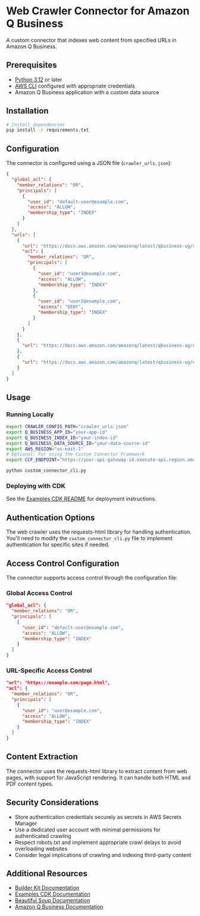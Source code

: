 # Web Crawler Connector for Amazon Q Business

A custom connector that indexes web content from specified URLs in Amazon Q Business.

## Prerequisites

- [Python 3.12](https://www.python.org/downloads/) or later
- [AWS CLI](https://docs.aws.amazon.com/cli/latest/userguide/getting-started-install.html) configured with appropriate credentials
- Amazon Q Business application with a custom data source

## Installation

```bash
# Install dependencies
pip install -r requirements.txt
```

## Configuration

The connector is configured using a JSON file (`crawler_urls.json`):

```json
{
  "global_acl": {
    "member_relations": "OR",
    "principals": [
      {
        "user_id": "default-user@example.com",
        "access": "ALLOW",
        "membership_type": "INDEX"
      }
    ]
  },
  "urls": [
    {
      "url": "https://docs.aws.amazon.com/amazonq/latest/qbusiness-ug/create-application.html",
      "acl": {
        "member_relations": "OR",
        "principals": [
          {
            "user_id": "user1@example.com",
            "access": "ALLOW",
            "membership_type": "INDEX"
          },
          {
            "user_id": "user2@example.com",
            "access": "DENY",
            "membership_type": "INDEX"
          }
        ]
      }
    },
    {
      "url": "https://docs.aws.amazon.com/amazonq/latest/qbusiness-ug/create-application-iam.html"
    },
    {
      "url": "https://docs.aws.amazon.com/amazonq/latest/qbusiness-ug/custom-connector.html"
    }
  ]
}
```

## Usage

### Running Locally

```bash
export CRAWLER_CONFIG_PATH="crawler_urls.json"
export Q_BUSINESS_APP_ID="your-app-id"
export Q_BUSINESS_INDEX_ID="your-index-id"
export Q_BUSINESS_DATA_SOURCE_ID="your-data-source-id"
export AWS_REGION="us-east-1"
# Optional: For using the Custom Connector Framework
export CCF_ENDPOINT="https://your-api-gateway-id.execute-api.region.amazonaws.com/prod/"

python custom_connector_cli.py
```

### Deploying with CDK

See the [Examples CDK README](../cdk/README.md) for deployment instructions.

## Authentication Options

The web crawler uses the requests-html library for handling authentication. You'll need to modify the `custom_connector_cli.py` file to implement authentication for specific sites if needed.

## Access Control Configuration

The connector supports access control through the configuration file:

### Global Access Control

```json
"global_acl": {
  "member_relations": "OR",
  "principals": [
    {
      "user_id": "default-user@example.com",
      "access": "ALLOW",
      "membership_type": "INDEX"
    }
  ]
}
```

### URL-Specific Access Control

```json
"url": "https://example.com/page.html",
"acl": {
  "member_relations": "OR",
  "principals": [
    {
      "user_id": "user@example.com",
      "access": "ALLOW",
      "membership_type": "INDEX"
    }
  ]
}
```

## Content Extraction

The connector uses the requests-html library to extract content from web pages, with support for JavaScript rendering. It can handle both HTML and PDF content types.

## Security Considerations

- Store authentication credentials securely as secrets in AWS Secrets Manager
- Use a dedicated user account with minimal permissions for authenticated crawling
- Respect robots.txt and implement appropriate crawl delays to avoid overloading websites
- Consider legal implications of crawling and indexing third-party content

## Additional Resources

- [Builder Kit Documentation](../../README.md)
- [Examples CDK Documentation](../cdk/README.md)
- [Beautiful Soup Documentation](https://www.crummy.com/software/BeautifulSoup/bs4/doc/)
- [Amazon Q Business Documentation](https://docs.aws.amazon.com/amazonq/latest/qbusiness-ug/custom-connector.html)
